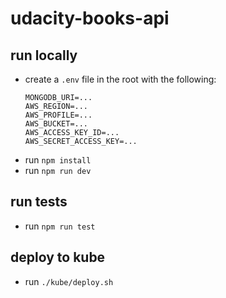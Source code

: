 # udacity-books-api

## run locally
- create a `.env` file in the root with the following:
  ```
  MONGODB_URI=...
  AWS_REGION=...
  AWS_PROFILE=...
  AWS_BUCKET=...
  AWS_ACCESS_KEY_ID=...
  AWS_SECRET_ACCESS_KEY=...
  ```
- run `npm install`
- run `npm run dev`

## run tests
- run `npm run test`

## deploy to kube
- run `./kube/deploy.sh`
